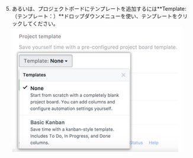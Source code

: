 5. あるいは、プロジェクトボードにテンプレートを追加するには**Template:（テンプレート：）**ドロップダウンメニューを使い、テンプレートをクリックしてください。 ![プロジェクトボードのテンプレートの選択肢を表示しているドロップダウンメニュー](/assets/images/help/projects/project_board_template_drop_down_menu.png)

